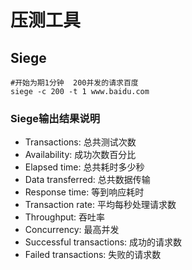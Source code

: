 # 压测工具

## Siege

```shell script
#开始为期1分钟  200并发的请求百度
siege -c 200 -t 1 www.baidu.com
```

### Siege输出结果说明
- Transactions: 总共测试次数
- Availability: 成功次数百分比
- Elapsed time: 总共耗时多少秒
- Data transferred: 总共数据传输
- Response time: 等到响应耗时
- Transaction rate: 平均每秒处理请求数
- Throughput: 吞吐率
- Concurrency: 最高并发
- Successful transactions: 成功的请求数
- Failed transactions: 失败的请求数
